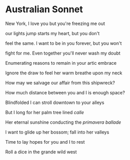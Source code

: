# Australian Sonnet

New York, I love you but you're freezing me out

our lights jump starts my heart, but you don't

feel the same. I want to be in you forever, but you won't

fight for me. Even together you'll never wash my doubt


Enumerating reasons to remain in your artic embrace

Ignore the draw to feel her warm breathe upon my neck

How may we salvage our affair from this shipwreck?

How much distance between you and I is enough space? 


Blindfolded I can stroll downtown to your alleys

But I long for her palm tree lined _calle_

Her eternal sunshine conducting the _primavera ballade_

I want to glide up her bossom; fall into her valleys


Time to lay hopes for you and I to rest

Roll a dice in the grande wild west

